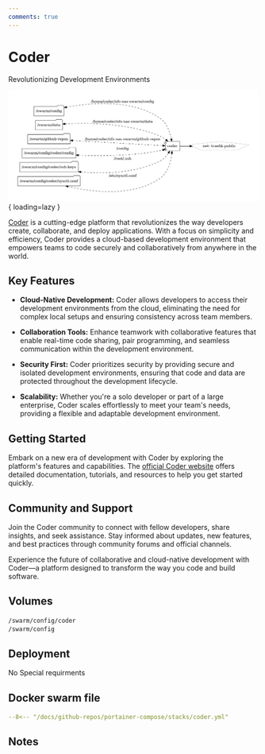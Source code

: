 ```yaml
---
comments: true
---
```


# Coder

Revolutionizing Development Environments

![coder diagram](../assets/diagrams/coder.png){ loading=lazy }

[Coder](https://coder.com/) is a cutting-edge platform that revolutionizes the way developers create, collaborate, and deploy applications. With a focus on simplicity and efficiency, Coder provides a cloud-based development environment that empowers teams to code securely and collaboratively from anywhere in the world.

## Key Features

- **Cloud-Native Development:** Coder allows developers to access their development environments from the cloud, eliminating the need for complex local setups and ensuring consistency across team members.

- **Collaboration Tools:** Enhance teamwork with collaborative features that enable real-time code sharing, pair programming, and seamless communication within the development environment.

- **Security First:** Coder prioritizes security by providing secure and isolated development environments, ensuring that code and data are protected throughout the development lifecycle.

- **Scalability:** Whether you're a solo developer or part of a large enterprise, Coder scales effortlessly to meet your team's needs, providing a flexible and adaptable development environment.

## Getting Started

Embark on a new era of development with Coder by exploring the platform's features and capabilities. The [official Coder website](https://coder.com/) offers detailed documentation, tutorials, and resources to help you get started quickly.

## Community and Support

Join the Coder community to connect with fellow developers, share insights, and seek assistance. Stay informed about updates, new features, and best practices through community forums and official channels.

Experience the future of collaborative and cloud-native development with Coder—a platform designed to transform the way you code and build software.


## Volumes

```bash
/swarm/config/coder
/swarm/config
```

## Deployment
No Special requirments

## Docker swarm file
``` yaml linenums="1" 
--8<-- "/docs/github-repos/portainer-compose/stacks/coder.yml"
```

## Notes

